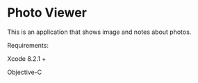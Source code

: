 # Photo Viewer

This is an application that shows image and notes about photos.

Requirements:

Xcode 8.2.1 +

Objective-C 
